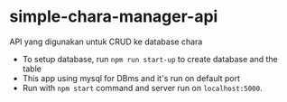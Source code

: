 # simple-chara-manager-api

API yang digunakan untuk CRUD ke database chara

- To setup database, run `npm run start-up` to create database and the table
- This app using mysql for DBms and it's run on default port
- Run with `npm start` command and server run on `localhost:5000`.
